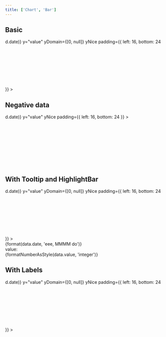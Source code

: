 ```yaml
---
title: ['Chart', 'Bar']
---
```


<script lang="ts">
	import { scaleBand } from 'd3-scale';
	import { format } from 'date-fns';
	import { formatDate, PeriodType } from 'svelte-ux/utils/date';
	import { formatNumberAsStyle } from 'svelte-ux/utils/number';

	import Chart, { Svg } from '$lib/components/Chart.svelte';
	import AxisX from '$lib/components/AxisX.svelte';
	import AxisY from '$lib/components/AxisY.svelte';
	import Baseline from '$lib/components/Baseline.svelte';
	import Bar from '$lib/components/Bar.svelte';
	import HighlightBar from '$lib/components/HighlightBar.svelte';
	import Label from '$lib/components/Label.svelte';
	import Tooltip from '$lib/components/Tooltip.svelte';

	import Preview from '$lib/docs/Preview.svelte';
	import { createDateSeries } from '$lib/utils/genData';

	const data = createDateSeries({ min: 50, max: 100, value: 'integer' });
	const negativeData = createDateSeries({ min: -20, max: 50, value: 'integer' });
</script>

## Basic

<Preview>
	<div class="h-[300px] p-4 border rounded">
		<Chart
			{data}
			x="date"
			xScale={scaleBand().padding(0.4)}
			xDomain={data.map((d) => d.date)}
			y="value"
			yDomain={[0, null]}
			yNice
			padding={{ left: 16, bottom: 24 }}
		>
			<Svg>
				<AxisY gridlines />
				<AxisX formatTick={(d) => formatDate(d, PeriodType.Day, 'short')} />
				<Baseline x y />
				<Bar radius={4} strokeWidth={1} />
			</Svg>
		</Chart>
	</div>
</Preview>

## Negative data

<Preview>
	<div class="h-[300px] p-4 border rounded">
		<Chart
			data={negativeData}
			x="date"
			xScale={scaleBand().padding(0.4)}
			xDomain={data.map((d) => d.date)}
			y="value"
			yNice
			padding={{ left: 16, bottom: 24 }}
		>
			<Svg>
				<AxisY gridlines />
				<AxisX formatTick={(d) => formatDate(d, PeriodType.Day, 'short')} />
				<Baseline x y />
				<Bar radius={4} strokeWidth={1} />
			</Svg>
		</Chart>
	</div>
</Preview>

## With Tooltip and HighlightBar

<Preview>
	<div class="h-[300px] p-4 border rounded">
		<Chart
			{data}
			x="date"
			xScale={scaleBand().padding(0.4)}
			xDomain={data.map((d) => d.date)}
			y="value"
			yDomain={[0, null]}
			yNice
			padding={{ left: 16, bottom: 24 }}
		>
			<Svg>
				<AxisY gridlines />
				<AxisX formatTick={(d) => formatDate(d, PeriodType.Day, 'short')} />
				<Baseline x y />
				<Bar radius={4} strokeWidth={1} />
			</Svg>
			<Tooltip let:data>
				<div class="tooltip">
					<div class="tooltip-header">
						{format(data.date, 'eee, MMMM do')}
					</div>
					<div class="grid grid-cols-[1fr,auto] gap-x-2 gap-y-1 items-center">
						<div class="tooltip-label">value:</div>
						<div class="tooltip-value">
							{formatNumberAsStyle(data.value, 'integer')}
						</div>
					</div>
				</div>
				<g slot="highlight">
					<HighlightBar {data} />
				</g>
			</Tooltip>
    	</Chart>
    </div>
</Preview>

## With Labels

<Preview>
	<div class="h-[300px] p-4 border rounded">
		<Chart
			{data}
			x="date"
			xScale={scaleBand().padding(0.4)}
			xDomain={data.map((d) => d.date)}
			y="value"
			yDomain={[0, null]}
			yNice
			padding={{ left: 16, bottom: 24 }}
		>
			<Svg>
				<AxisY gridlines />
				<AxisX formatTick={(d) => formatDate(d, PeriodType.Day, 'short')} />
				<Baseline x y />
				<Bar radius={4} strokeWidth={1} />
				<Label />
			</Svg>
		</Chart>
	</div>
</Preview>

<style lang="postcss">
	.tooltip {
		@apply bg-gray-900/90 backdrop-filter backdrop-blur-[2px] text-white rounded elevation-1 px-2 py-1;
	}
	.tooltip-header {
		@apply text-center font-semibold pb-1 whitespace-nowrap;
	}
	.tooltip-label {
		@apply text-xs text-white/75 text-right whitespace-nowrap;
	}
	.tooltip-value {
		@apply text-sm text-right;
	}
	.tooltip-separator {
		@apply rounded bg-white/50 my-1;
		grid-column: 1 / -1;
		height: 2px;
	}
</style>
